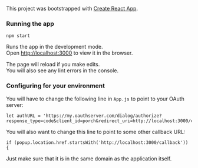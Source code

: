 This project was bootstrapped with [Create React App](https://github.com/facebook/create-react-app).

### Running the app

    npm start

Runs the app in the development mode.<br>
Open [http://localhost:3000](http://localhost:3000) to view it in the browser.

The page will reload if you make edits.<br>
You will also see any lint errors in the console.

### Configuring for your environment

You will have to change the following line in `App.js` to point to your OAuth server:

    let authURL = 'https://my.oauthserver.com/dialog/authorize?response_type=code&client_id=porch&redirect_uri=http://localhost:3000/callback'

You will also want to change this line to point to some other callback URL:

    if (popup.location.href.startsWith('http://localhost:3000/callback')) {

Just make sure that it is in the same domain as the application itself.


